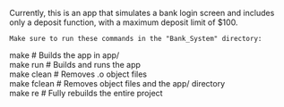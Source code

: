 Currently, this is an app that simulates a bank login screen and includes only a deposit function, with a maximum deposit limit of $100.
```
Make sure to run these commands in the "Bank_System" directory:
```
make         # Builds the app in app/  
make run     # Builds and runs the app  
make clean   # Removes .o object files  
make fclean  # Removes object files and the app/ directory  
make re      # Fully rebuilds the entire project  
```
